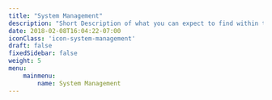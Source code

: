```yaml
---
title: "System Management"
description: "Short Description of what you can expect to find within these docs."
date: 2018-02-08T16:04:22-07:00
iconClass: 'icon-system-management'
draft: false
fixedSidebar: false
weight: 5
menu: 
    mainmenu: 
        name: System Management
---
```

